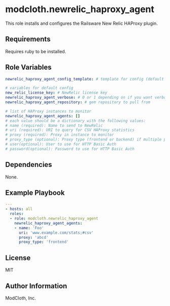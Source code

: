 modcloth.newrelic_haproxy_agent
=========

This role installs and configures the Railsware New Relic HAProxy plugin.

Requirements
------------

Requires ruby to be installed.

Role Variables
--------------

```yml
newrelic_haproxy_agent_config_template: # template for config (default template is provided)

# variables for default config
new_relic_license_key: # NewRelic license key
newrelic_haproxy_agent_verbose: # 0 or 1 depending on if you want verbose output from the plugin
newrelic_haproxy_agent_repository: # gem repository to pull from

# list of HAProxy instances to monitor
newrelic_haproxy_agent_agents: []
# each value should be a dictionary with the following values:
# name (required): Name to send to NewRelic
# uri (required): URI to query for CSV HAProxy statistics
# proxy (required): Proxy in instance to monitor
# proxy_type (optional): Proxy type (frontend or backend) if multiple proxies have the same name
# user(optional): User to use for HTTP Basic Auth
# password(optional): Password to use for HTTP Basic Auth
```


Dependencies
------------

None.

Example Playbook
----------------

```yml
---
- hosts: all
  roles:
  - role: modcloth.newrelic_haproxy_agent
    newrelic_haproxy_agent_agents:
    - name: 'Foo'
      uri: 'www.example.com/stats;#csv'
      proxy: 'abcd'
      proxy_type: 'frontend'
```

License
-------

MIT

Author Information
------------------

ModCloth, Inc.
